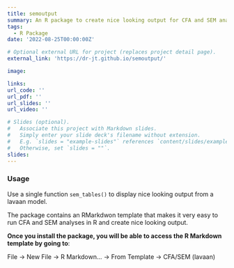 ```yaml
---
title: semoutput
summary: An R package to create nice looking output for CFA and SEM analyses using lavaan and semPlot packages
tags:
  - R Package
date: '2022-08-25T00:00:00Z'

# Optional external URL for project (replaces project detail page).
external_link: 'https://dr-jt.github.io/semoutput/'

image:

links:
url_code: ''
url_pdf: ''
url_slides: ''
url_video: ''

# Slides (optional).
#   Associate this project with Markdown slides.
#   Simply enter your slide deck's filename without extension.
#   E.g. `slides = "example-slides"` references `content/slides/example-slides.md`.
#   Otherwise, set `slides = ""`.
slides: 
---
```


### Usage

Use a single function `sem_tables()` to display nice looking output from a lavaan model.

The package contains an RMarkdwon template that makes it very easy to run CFA and SEM analyses in R and create nice looking output.

**Once you install the package, you will be able to access the R Markdown template by going to**:

File -> New File -> R Markdown... -> From Template -> CFA/SEM (lavaan)
